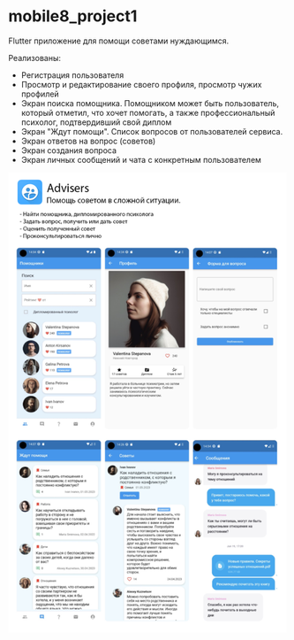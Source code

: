 # mobile8_project1

Flutter приложение для помощи советами нуждающимся.

Реализованы:
- Регистрация пользователя
- Просмотр и редактирование своего профиля, просмотр чужих профилей
- Экран поиска помощника. Помощником может быть пользователь, который отметил, что хочет помогать, а также профессиональный психолог, подтвердивший свой диплом
- Экран "Ждут помощи". Список вопросов от пользователей сервиса. 
- Экран ответов на вопрос (советов)
- Экран создания вопроса
- Экран личных сообщений и чата с конкретным пользователем

<img src="https://github.com/itgirlschool/mobile8_project1/blob/master/assets/Advisers.png">
